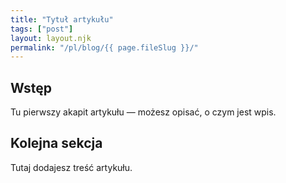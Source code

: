 ```yaml
---
title: "Tytuł artykułu"
tags: ["post"]
layout: layout.njk
permalink: "/pl/blog/{{ page.fileSlug }}/"
---
```


<div class="blog-container">

## Wstęp
Tu pierwszy akapit artykułu — możesz opisać, o czym jest wpis.

## Kolejna sekcja
Tutaj dodajesz treść artykułu.

</div>
